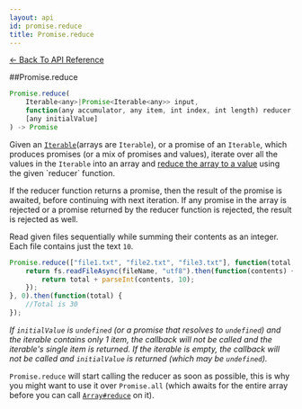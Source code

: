 ```yaml
---
layout: api
id: promise.reduce
title: Promise.reduce
---
```



[← Back To API Reference](/docs/api-reference.html)
<div class="api-code-section"><markdown>
##Promise.reduce

```js
Promise.reduce(
    Iterable<any>|Promise<Iterable<any>> input,
    function(any accumulator, any item, int index, int length) reducer,
    [any initialValue]
) -> Promise
```

Given an [`Iterable`](https://developer.mozilla.org/en-US/docs/Web/JavaScript/Reference/Iteration_protocols)\(arrays are `Iterable`\), or a promise of an `Iterable`, which produces promises (or a mix of promises and values), iterate over all the values in the `Iterable` into an array and [reduce the array to a value](http://en.wikipedia.org/wiki/Fold_\(higher-order_function\)) using the given `reducer` function.

If the reducer function returns a promise, then the result of the promise is awaited, before continuing with next iteration. If any promise in the array is rejected or a promise returned by the reducer function is rejected, the result is rejected as well.

Read given files sequentially while summing their contents as an integer. Each file contains just the text `10`.

```js
Promise.reduce(["file1.txt", "file2.txt", "file3.txt"], function(total, fileName) {
    return fs.readFileAsync(fileName, "utf8").then(function(contents) {
        return total + parseInt(contents, 10);
    });
}, 0).then(function(total) {
    //Total is 30
});
```

*If `initialValue` is `undefined` (or a promise that resolves to `undefined`) and the iterable contains only 1 item, the callback will not be called and the iterable's single item is returned. If the iterable is empty, the callback will not be called and `initialValue` is returned (which may be `undefined`).*

`Promise.reduce` will start calling the reducer as soon as possible, this is why you might want to use it over `Promise.all` (which awaits for the entire array before you can call [`Array#reduce`](https://developer.mozilla.org/en-US/docs/Web/JavaScript/Reference/Global_Objects/Array/reduce) on it).
</markdown></div>
